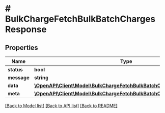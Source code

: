 # # BulkChargeFetchBulkBatchChargesResponse

## Properties

Name | Type | Description | Notes
------------ | ------------- | ------------- | -------------
**status** | **bool** |  |
**message** | **string** |  |
**data** | [**\OpenAPI\Client\Model\BulkChargeFetchBulkBatchChargesResponseArray[]**](BulkChargeFetchBulkBatchChargesResponseArray.md) |  |
**meta** | [**\OpenAPI\Client\Model\BulkChargeFetchBulkBatchChargesResponseMeta**](BulkChargeFetchBulkBatchChargesResponseMeta.md) |  |

[[Back to Model list]](../../README.md#models) [[Back to API list]](../../README.md#endpoints) [[Back to README]](../../README.md)

